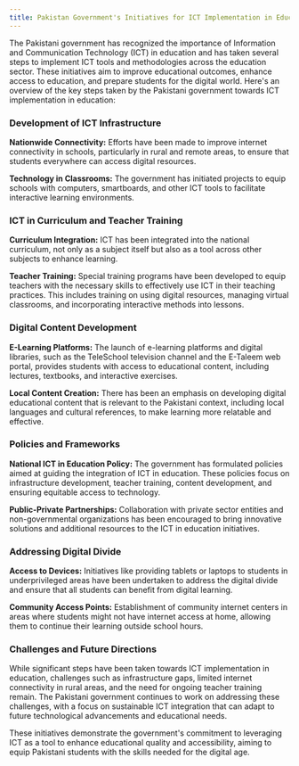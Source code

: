 ```yaml
---
title: Pakistan Government's Initiatives for ICT Implementation in Education
---
```


The Pakistani government has recognized the importance of Information and Communication Technology (ICT) in education and has taken several steps to implement ICT tools and methodologies across the education sector. These initiatives aim to improve educational outcomes, enhance access to education, and prepare students for the digital world. Here's an overview of the key steps taken by the Pakistani government towards ICT implementation in education:

### Development of ICT Infrastructure

**Nationwide Connectivity:** Efforts have been made to improve internet connectivity in schools, particularly in rural and remote areas, to ensure that students everywhere can access digital resources.

**Technology in Classrooms:** The government has initiated projects to equip schools with computers, smartboards, and other ICT tools to facilitate interactive learning environments.

### ICT in Curriculum and Teacher Training

**Curriculum Integration:** ICT has been integrated into the national curriculum, not only as a subject itself but also as a tool across other subjects to enhance learning.

**Teacher Training:** Special training programs have been developed to equip teachers with the necessary skills to effectively use ICT in their teaching practices. This includes training on using digital resources, managing virtual classrooms, and incorporating interactive methods into lessons.

### Digital Content Development

**E-Learning Platforms:** The launch of e-learning platforms and digital libraries, such as the TeleSchool television channel and the E-Taleem web portal, provides students with access to educational content, including lectures, textbooks, and interactive exercises.

**Local Content Creation:** There has been an emphasis on developing digital educational content that is relevant to the Pakistani context, including local languages and cultural references, to make learning more relatable and effective.

### Policies and Frameworks

**National ICT in Education Policy:** The government has formulated policies aimed at guiding the integration of ICT in education. These policies focus on infrastructure development, teacher training, content development, and ensuring equitable access to technology.

**Public-Private Partnerships:** Collaboration with private sector entities and non-governmental organizations has been encouraged to bring innovative solutions and additional resources to the ICT in education initiatives.

### Addressing Digital Divide

**Access to Devices:** Initiatives like providing tablets or laptops to students in underprivileged areas have been undertaken to address the digital divide and ensure that all students can benefit from digital learning.

**Community Access Points:** Establishment of community internet centers in areas where students might not have internet access at home, allowing them to continue their learning outside school hours.

### Challenges and Future Directions

While significant steps have been taken towards ICT implementation in education, challenges such as infrastructure gaps, limited internet connectivity in rural areas, and the need for ongoing teacher training remain. The Pakistani government continues to work on addressing these challenges, with a focus on sustainable ICT integration that can adapt to future technological advancements and educational needs.

These initiatives demonstrate the government's commitment to leveraging ICT as a tool to enhance educational quality and accessibility, aiming to equip Pakistani students with the skills needed for the digital age.
